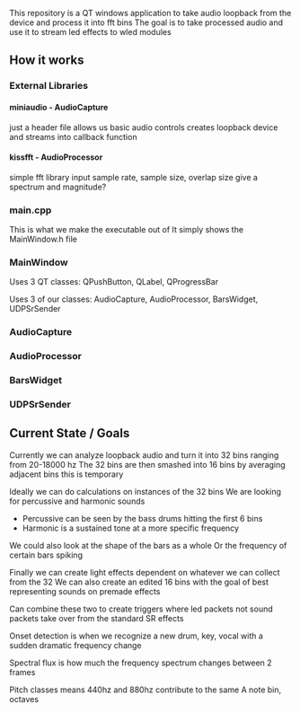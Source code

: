This repository is a QT windows application to take audio loopback from the device and process it into fft bins
The goal is to take processed audio and use it to stream led effects to wled modules

## How it works


### External Libraries

#### miniaudio - AudioCapture
just a header file
allows us basic audio controls
creates loopback device and streams into callback function

#### kissfft - AudioProcessor
simple fft library
input sample rate, sample size, overlap size
give a spectrum and magnitude?


### main.cpp
This is what we make the executable out of
It simply shows the MainWindow.h file

### MainWindow

Uses 3 QT classes: QPushButton, QLabel, QProgressBar

Uses 3 of our classes: AudioCapture, AudioProcessor, BarsWidget, UDPSrSender

### AudioCapture

### AudioProcessor

### BarsWidget

### UDPSrSender


## Current State / Goals

Currently we can analyze loopback audio and turn it into 32 bins ranging from 20-18000 hz
The 32 bins are then smashed into 16 bins by averaging adjacent bins this is temporary

Ideally we can do calculations on instances of the 32 bins
We are looking for percussive and harmonic sounds
- Percussive can be seen by the bass drums hitting the first 6 bins
- Harmonic is a sustained tone at a more specific frequency

We could also look at the shape of the bars as a whole
Or the frequency of certain bars spiking

Finally we can create light effects dependent on whatever we can collect from the 32
We can also create an edited 16 bins with the goal of best representing sounds on premade effects

Can combine these two to create triggers where led packets not sound packets take over from the standard SR effects

Onset detection is when we recognize a new drum, key, vocal with a sudden dramatic frequency change

Spectral flux is how much the frequency spectrum changes between 2 frames

Pitch classes means 440hz and 880hz contribute to the same A note bin, octaves


